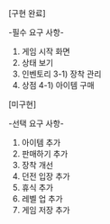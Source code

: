 [구현 완료]

-필수 요구 사항-
1) 게임 시작 화면
2) 상태 보기
3) 인벤토리
3-1) 장착 관리
4) 상점
4-1) 아이템 구매

[미구현]

-선택 요구 사항-
1) 아이템 추가
2) 판매하기 추가
3) 장착 개선
4) 던전 입장 추가
5) 휴식 추가
6) 레벨 업 추가
7) 게임 저장 추가

